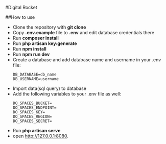 #Digital Rocket

##How to use

- Clone the repository with __git clone__
- Copy __.env.example__ file to __.env__ and edit database credentials there
- Run __composer install__
- Run __php artisan key:generate__
- Run __npm install__ 
- Run __npm run dev__ 
- Create a database and add database name and username in your .env file:
    ```
    DB_DATABASE=db_name
    DB_USERNAME=username
    ```
- Import data(sql query) to database
- Add the following variables to your .env file as well:
    ```
    DO_SPACES_BUCKET=
    DO_SPACES_ENDPOINT=
    DO_SPACES_KEY=
    DO_SPACES_REGION=
    DO_SPACES_SECRET=
    ```
- Run __php artisan serve__ 
- open http://127.0.0.1:8080.